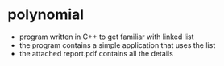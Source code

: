 # polynomial
- program written in C++ to get familiar with linked list
- the program contains a simple application that uses the list
- the attached report.pdf contains all the details 
